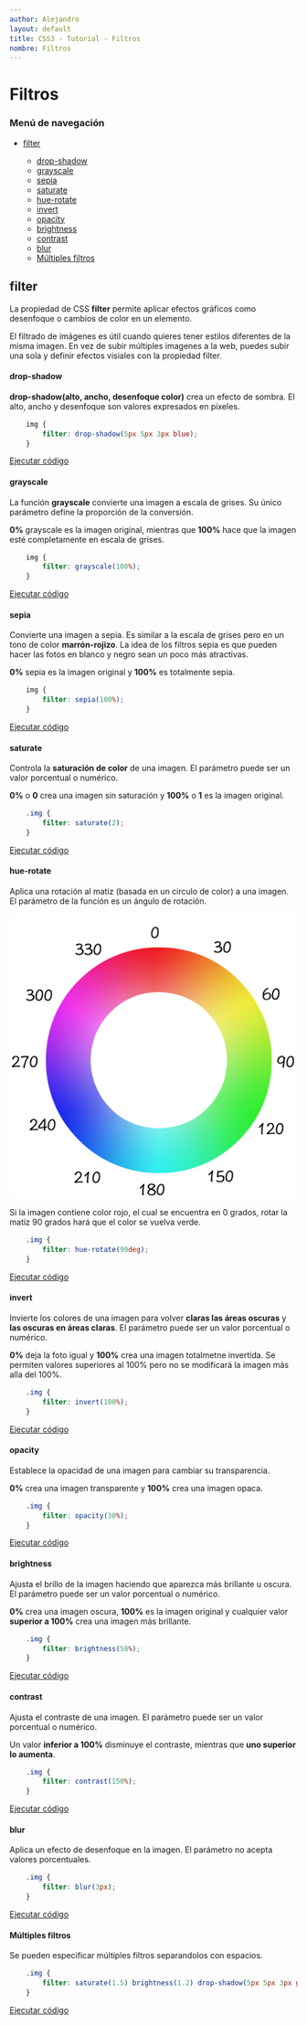```yaml
---
author: Alejandro
layout: default
title: CSS3 - Tutorial - Filtros
nombre: Filtros
---
```


# Filtros

### Menú de navegación

<ul>
    <li><a href="#filter">filter</a></li>
    <ul>
        <li><a href="#drop-shadow">drop-shadow</a></li>
        <li><a href="#grayscale">grayscale</a></li>
        <li><a href="#sepia">sepia</a></li>
        <li><a href="#saturate">saturate</a></li>
        <li><a href="#hue-rotate">hue-rotate</a></li>
        <li><a href="#invert">invert</a></li>
        <li><a href="#opacity">opacity</a></li>
        <li><a href="#brightness">brightness</a></li>
        <li><a href="#contrast">contrast</a></li>
        <li><a href="#blur">blur</a></li>
        <li><a href="#multiples-filtros">Múltiples filtros</a></li>
    </ul>
</ul>

<a name="filter"></a>

## filter

La propiedad de CSS **filter** permite aplicar efectos gráficos como desenfoque o cambios de color en un elemento.

El filtrado de imágenes es útil cuando quieres tener estilos diferentes de la misma imagen. En vez de subir múltiples imagenes a la web, puedes subir una sola y definir efectos visiales con la propiedad filter.

<a name="drop-shadow"></a>

#### drop-shadow

**drop-shadow(alto, ancho, desenfoque color)** crea un efecto de sombra. El alto, ancho y desenfoque son valores expresados en pixeles.

``` css
    img {
        filter: drop-shadow(5px 5px 3px blue);
    }
```
<a href="assets/examples/46drop-shadow.html" target="_blank">Ejecutar código</a>

<a name="grayscale"></a>

#### grayscale

La función **grayscale** convierte una imagen a escala de grises. Su único parámetro define la proporción de la conversión.

**0%** grayscale es la imagen original, mientras que **100%** hace que la imagen esté completamente en escala de grises.

``` css
    img {
        filter: grayscale(100%);
    }
```
<a href="assets/examples/47grayscale.html" target="_blank">Ejecutar código</a>

<a name="sepia"></a>

#### sepia

Convierte una imagen a sepia. Es similar a la escala de grises pero en un tono de color **marrón-rojizo**. La idea de los filtros sepia es que pueden hacer las fotos en blanco y negro sean un poco más atractivas.

**0%** sepia es la imagen original y **100%** es totalmente sepia.

``` css
    img {
        filter: sepia(100%);
    }
```
<a href="assets/examples/48sepia.html" target="_blank">Ejecutar código</a>

<a name="saturate"></a>

#### saturate

Controla la **saturación de color** de una imagen. El parámetro puede ser un valor porcentual o numérico.

**0%** o **0** crea una imagen sin saturación y **100%** o **1** es la imagen original.

``` css
    .img {
        filter: saturate(2);
    }
```
<a href="assets/examples/49saturate.html" target="_blank">Ejecutar código</a>

<a name="hue-rotate"></a>

#### hue-rotate

Aplica una rotación al matiz (basada en un circulo de color) a una imagen. El parámetro de la función es un ángulo de rotación.

![hue-rotate](assets/image/hue-rotation.png "hue-rotate")

Si la imagen contiene color rojo, el cual se encuentra en 0 grados, rotar la matiz 90 grados hará que el color se vuelva verde.

``` css
    .img {
        filter: hue-rotate(90deg);
    }
```
<a href="assets/examples/50hue-rotate.html" target="_blank">Ejecutar código</a>

<a name="invert"></a>

#### invert

Invierte los colores de una imagen para volver **claras las áreas oscuras** y **las oscuras en áreas claras**. El parámetro puede ser un valor porcentual o numérico.

**0%** deja la foto igual y **100%** crea una imagen totalmetne invertida. Se permiten valores superiores al 100% pero no se modificará la imagen más alla del 100%.

``` css
    .img {
        filter: invert(100%);
    }
```
<a href="assets/examples/51invert.html" target="_blank">Ejecutar código</a>

<a name="opacity"></a>

#### opacity

Establece la opacidad de una imagen para cambiar su transparencia. 

**0%** crea una imagen transparente y **100%** crea una imagen opaca.

``` css
    .img {
        filter: opacity(30%);
    }
```
<a href="assets/examples/52opacity.html" target="_blank">Ejecutar código</a>

<a name="brightness"></a>

#### brightness

Ajusta el brillo de la imagen haciendo que aparezca más brillante u oscura. El parámetro puede ser un valor porcentual o numérico.

**0%** crea una imagen oscura, **100%** es la imagen original y cualquier valor **superior a 100%** crea una imagen más brillante.

``` css
    .img {
        filter: brightness(50%);
    }
```
<a href="assets/examples/53brightness.html" target="_blank">Ejecutar código</a>

<a name="contrast"></a>

#### contrast

Ajusta el contraste de una imagen. El parámetro puede ser un valor porcentual o numérico.

Un valor **inferior a 100%** disminuye el contraste, mientras que **uno superior lo aumenta**.

``` css
    .img {
        filter: contrast(150%);
    }
```
<a href="assets/examples/54contrast.html" target="_blank">Ejecutar código</a>

<a name="blur"></a>

#### blur

Aplica un efecto de desenfoque en la imagen. El parámetro no acepta valores porcentuales.

``` css
    .img {
        filter: blur(3px);
    }
```
<a href="assets/examples/55blur.html" target="_blank">Ejecutar código</a>

<a name="multiples-filtros"></a>

#### Múltiples filtros

Se pueden especificar múltiples filtros separandolos con espacios.

``` css
    .img {
        filter: saturate(1.5) brightness(1.2) drop-shadow(5px 5px 3px grey);
    }
```
<a href="assets/examples/56multiples-filtros.html" target="_blank">Ejecutar código</a>